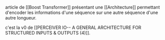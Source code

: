 article de [[Boost Transformer]] présentant une [[Architecture]] permettant d'encoder les informations d'une séquence sur une autre séquence d'une autre longueur. 

c'est la v0 de [[PERCEIVER IO-- A GENERAL ARCHITECTURE  FOR STRUCTURED INPUTS & OUTPUTS (4)]].
